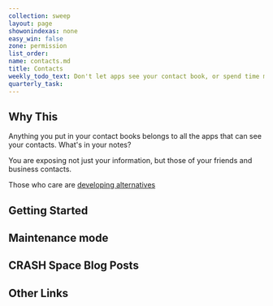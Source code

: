 ```yaml
---
collection: sweep
layout: page
showonindexas: none
easy_win: false
zone: permission
list_order:
name: contacts.md
title: Contacts
weekly_todo_text: Don't let apps see your contact book, or spend time moving sensitive contacts into something else.
quarterly_task:
---
```

## Why This

Anything you put in your contact books belongs to all the apps that can see your contacts. What's in your notes?

You are exposing not just your information, but those of your friends and business contacts.

Those who care are [developing alternatives](
https://www.wired.com/story/signal-contact-lists-private-secure-enclave/)

## Getting Started

## Maintenance mode

## CRASH Space Blog Posts

## Other Links
